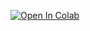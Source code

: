 
[![Open In Colab](https://colab.research.google.com/assets/colab-badge.svg)](https://colab.research.google.com/drive/1iTPVYpWOqlbxOVeZRN8_mB7wSijGEbCS?usp=sharing
)
